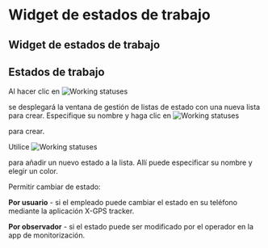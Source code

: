 # Widget de estados de trabajo

## Widget de estados de trabajo

## Estados de trabajo

Al hacer clic en ![Working statuses](https://www.navixy.com/wp-content/uploads/2021/09/zjhopml.png)

se desplegará la ventana de gestión de listas de estado con una nueva lista para crear. Especifique su nombre y haga clic en ![Working statuses](https://www.navixy.com/wp-content/uploads/2021/09/avcljbl.png)

para crear.

Utilice ![Working statuses](https://www.navixy.com/wp-content/uploads/2021/09/fxnvkwl-1.png)

para añadir un nuevo estado a la lista. Allí puede especificar su nombre y elegir un color.

Permitir cambiar de estado:

**Por usuario** - si el empleado puede cambiar el estado en su teléfono mediante la aplicación X-GPS tracker.

**Por observador** - si el estado puede ser modificado por el operador en la app de monitorización.
